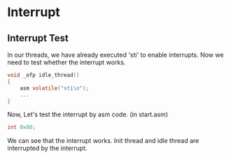 <!--
 * @Author: Lettle && 1071445082@qq.com
 * @Date: 2025-11-01 14:13:43
 * @LastEditors: Lettle && 1071445082@qq.com
 * @LastEditTime: 2025-11-01 14:17:12
 * @Copyright: MIT License
 * @Description: 
-->
# Interrupt

## Interrupt Test

In our threads, we have already executed 'sti' to enable interrupts. Now we need to test whether the interrupt works.

```c
void _ofp idle_thread()
{
    asm volatile("sti\n");
    ...
}
```
Now, Let's test the interrupt by asm code. (in start.asm)

```c
int 0x80;
```

We can see that the interrupt works. Init thread and idle thread are interrupted by the interrupt.